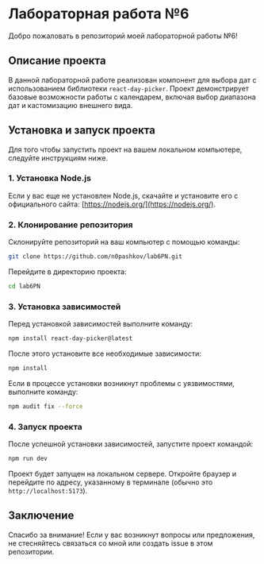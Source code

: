 


# Лабораторная работа №6

Добро пожаловать в репозиторий моей лабораторной работы №6!

## Описание проекта

В данной лабораторной работе реализован компонент для выбора дат с использованием библиотеки `react-day-picker`. Проект демонстрирует базовые возможности работы с календарем, включая выбор диапазона дат и кастомизацию внешнего вида.

## Установка и запуск проекта

Для того чтобы запустить проект на вашем локальном компьютере, следуйте инструкциям ниже.

### 1. Установка Node.js

Если у вас еще не установлен Node.js, скачайте и установите его с официального сайта: [https://nodejs.org/](https://nodejs.org/).

### 2. Клонирование репозитория

Склонируйте репозиторий на ваш компьютер с помощью команды:

```bash
git clone https://github.com/n0pashkov/lab6PN.git
```

Перейдите в директорию проекта:

```bash
cd lab6PN
```

### 3. Установка зависимостей

Перед установкой зависимостей выполните команду:

```bash
npm install react-day-picker@latest
```

После этого установите все необходимые зависимости:

```bash
npm install
```

Если в процессе установки возникнут проблемы с уязвимостями, выполните команду:

```bash
npm audit fix --force
```

### 4. Запуск проекта

После успешной установки зависимостей, запустите проект командой:

```bash
npm run dev
```

Проект будет запущен на локальном сервере. Откройте браузер и перейдите по адресу, указанному в терминале (обычно это `http://localhost:5173`).

## Заключение

Спасибо за внимание! Если у вас возникнут вопросы или предложения, не стесняйтесь связаться со мной или создать issue в этом репозитории.

